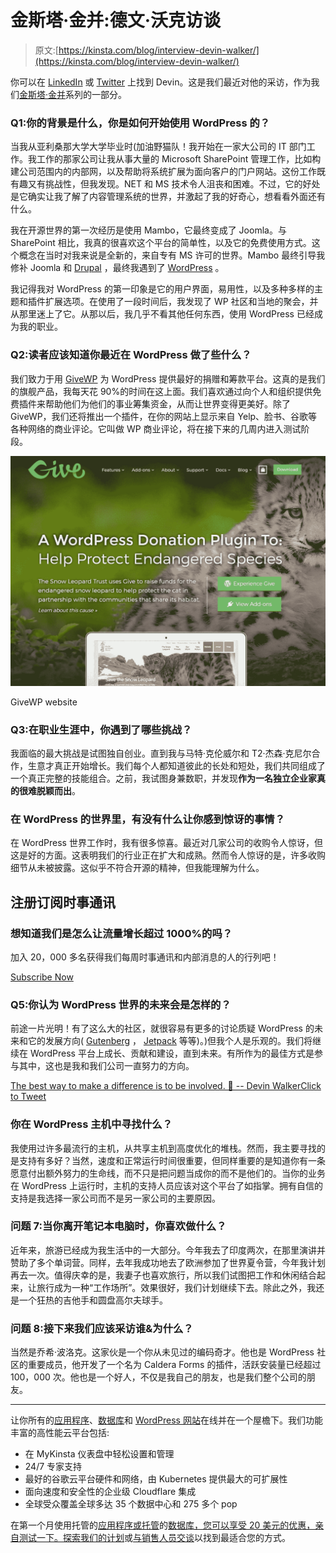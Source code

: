 # 金斯塔·金并:德文·沃克访谈

> 原文:[https://kinsta.com/blog/interview-devin-walker/](https://kinsta.com/blog/interview-devin-walker/)

你可以在 [LinkedIn](https://www.linkedin.com/in/devin-walker-883023a/) 或 [Twitter](https://twitter.com/innerwebs) 上找到 Devin。这是我们最近对他的采访，作为我们[金斯塔·金并](https://kinsta.com/?post_type=post&s=kingpin)系列的一部分。

### Q1:你的背景是什么，你是如何开始使用 WordPress 的？

当我从亚利桑那大学大学毕业时(加油野猫队！我开始在一家大公司的 IT 部门工作。我工作的那家公司让我从事大量的 Microsoft SharePoint 管理工作，比如构建公司范围内的内部网，以及帮助将系统扩展为面向客户的门户网站。这份工作既有趣又有挑战性，但我发现。NET 和 MS 技术令人沮丧和困难。不过，它的好处是它确实让我了解了内容管理系统的世界，并激起了我的好奇心，想看看外面还有什么。

我在开源世界的第一次经历是使用 Mambo，它最终变成了 Joomla。与 SharePoint 相比，我真的很喜欢这个平台的简单性，以及它的免费使用方式。这个概念在当时对我来说是全新的，来自专有 MS 许可的世界。Mambo 最终引导我修补 Joomla 和 [Drupal](https://kinsta.com/blog/wordpress-vs-drupal/) ，最终我遇到了 [WordPress](https://wordpress.org/) 。

我记得我对 WordPress 的第一印象是它的用户界面，易用性，以及多种多样的主题和插件扩展选项。在使用了一段时间后，我发现了 WP 社区和当地的聚会，并从那里迷上了它。从那以后，我几乎不看其他任何东西，使用 WordPress 已经成为我的职业。

### Q2:读者应该知道你最近在 WordPress 做了些什么？

我们致力于用 [GiveWP](https://givewp.com/) 为 WordPress 提供最好的捐赠和筹款平台。这真的是我们的旗舰产品，我每天花 90%的时间在这上面。我们喜欢通过向个人和组织提供免费插件来帮助他们为他们的事业筹集资金，从而让世界变得更美好。除了 GiveWP，我们还将推出一个插件，在你的网站上显示来自 Yelp、脸书、谷歌等各种网络的商业评论。它叫做 WP 商业评论，将在接下来的几周内进入测试阶段。

[![GiveWP](img/0c53929c65ff9b8dad5e322c24be3bfa.png)](https://givewp.com/)

GiveWP website



### Q3:在职业生涯中，你遇到了哪些挑战？

我面临的最大挑战是试图独自创业。直到我与马特·克伦威尔和 T2·杰森·克尼尔合作，生意才真正开始增长。我们每个人都知道彼此的长处和短处，我们共同组成了一个真正完整的技能组合。之前，我试图身兼数职，并发现**作为一名独立企业家真的很难脱颖而出**。

### 在 WordPress 的世界里，有没有什么让你感到惊讶的事情？

在 WordPress 世界工作时，我有很多惊喜。最近对几家公司的收购令人惊讶，但这是好的方面。这表明我们的行业正在扩大和成熟。然而令人惊讶的是，许多收购细节从未被披露。这似乎不符合开源的精神，但我能理解为什么。

## 注册订阅时事通讯



### 想知道我们是怎么让流量增长超过 1000%的吗？

加入 20，000 多名获得我们每周时事通讯和内部消息的人的行列吧！

[Subscribe Now](#newsletter)

### Q5:你认为 WordPress 世界的未来会是怎样的？

前途一片光明！有了这么大的社区，就很容易有更多的讨论质疑 WordPress 的未来和它的发展方向( [Gutenberg](https://kinsta.com/blog/gutenberg-wordpress-editor/) ， [Jetpack](https://kinsta.com/knowledgebase/wordpress-jetpack/) 等等)。)但我个人是乐观的。我们将继续在 WordPress 平台上成长、贡献和建设，直到未来。有所作为的最佳方式是参与其中，这也是我和我们公司一直努力的方向。

[The best way to make a difference is to be involved. 🙌 -- Devin WalkerClick to Tweet](https://twitter.com/intent/tweet?url=https%3A%2F%2Fbit.ly%2F38pRi7d&via=kinsta&text=The+best+way+to+make+a+difference+is+to+be+involved.+%F0%9F%99%8C+--+Devin+Walker&hashtags=WordPress%2Cnptech)

### 你在 WordPress 主机中寻找什么？

我使用过许多最流行的主机，从共享主机到高度优化的堆栈。然而，我主要寻找的是支持有多好？当然，速度和正常运行时间很重要，但同样重要的是知道你有一条愿意付出额外努力的生命线，而不只是把问题当成你的而不是他们的。当你的业务在 WordPress 上运行时，主机的支持人员应该对这个平台了如指掌。拥有自信的支持是我选择一家公司而不是另一家公司的主要原因。

### 问题 7:当你离开笔记本电脑时，你喜欢做什么？

近年来，旅游已经成为我生活中的一大部分。今年我去了印度两次，在那里演讲并赞助了多个单词营。同样，去年我成功地去了欧洲参加了世界夏令营，今年我计划再去一次。值得庆幸的是，我妻子也喜欢旅行，所以我们试图把工作和休闲结合起来，让旅行成为一种“工作场所”。效果很好，我们计划继续下去。除此之外，我还是一个狂热的吉他手和圆盘高尔夫球手。

### 问题 8:接下来我们应该采访谁&为什么？

当然是乔希·波洛克。这家伙是一个你从未见过的编码奇才。他也是 WordPress 社区的重要成员，他开发了一个名为 Caldera Forms 的插件，活跃安装量已经超过 100，000 次。他也是一个好人，不仅是我自己的朋友，也是我们整个公司的朋友。

* * *

让你所有的[应用程序](https://kinsta.com/application-hosting/)、[数据库](https://kinsta.com/database-hosting/)和 [WordPress 网站](https://kinsta.com/wordpress-hosting/)在线并在一个屋檐下。我们功能丰富的高性能云平台包括:

*   在 MyKinsta 仪表盘中轻松设置和管理
*   24/7 专家支持
*   最好的谷歌云平台硬件和网络，由 Kubernetes 提供最大的可扩展性
*   面向速度和安全性的企业级 Cloudflare 集成
*   全球受众覆盖全球多达 35 个数据中心和 275 多个 pop

在第一个月使用托管的[应用程序或托管](https://kinsta.com/application-hosting/)的[数据库，您可以享受 20 美元的优惠，亲自测试一下。探索我们的](https://kinsta.com/database-hosting/)[计划](https://kinsta.com/plans/)或[与销售人员交谈](https://kinsta.com/contact-us/)以找到最适合您的方式。
